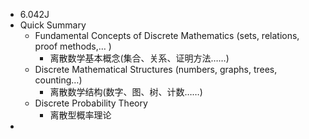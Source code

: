 - 6.042J
- Quick Summary
	- Fundamental Concepts of Discrete Mathematics (sets, relations, proof methods,… )
		- 离散数学基本概念(集合、关系、证明方法……)
	- Discrete Mathematical Structures (numbers, graphs, trees, counting…)
		- 离散数学结构(数字、图、树、计数……)
	- Discrete Probability Theory
		- 离散型概率理论
-